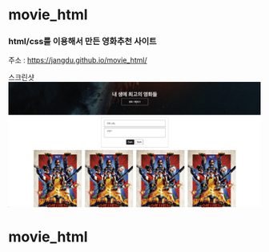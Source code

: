 # movie_html

### html/css를 이용해서 만든 영화추천 사이트
주소 : https://jangdu.github.io/movie_html/

스크린샷
![ex_screenshot](./%EC%8A%A4%ED%81%AC%EB%A6%B0%EC%83%B7%202023-02-25%20%EC%98%A4%ED%9B%84%206.38.26.png)

# movie_html
